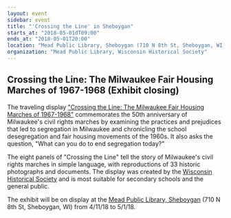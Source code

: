 ```yaml
---
layout: event
sidebar: event
title: "'Crossing the Line' in Sheboygan"
starts_at: "2018-05-01dT09:00"
ends_at: "2018-05-01T20:00"
location: "Mead Public Library, Sheboygan (710 N 8th St, Sheboygan, WI)"
organization: "Mead Public Library, Wisconsin Historical Society"
---
```


## Crossing the Line: The Milwaukee Fair Housing Marches of 1967-1968 (Exhibit closing)

The traveling display ["Crossing the Line: The Milwaukee Fair Housing Marches of 1967-1968"](https://www.wisconsinhistory.org/calendar/series/43/crossing-the-line) commemorates the 50th anniversary of Milwaukee's civil rights marches by examining the practices and prejudices that led to segregation in Milwaukee and chronicling the school desegregation and fair housing movements of the 1960s. It also asks the question, "What can you do to end segregation today?"
 
The eight panels of "Crossing the Line" tell the story of Milwaukee's civil rights marches in simple language, with reproductions of 33 historic photographs and documents. The display was created by the [Wisconsin Historical Society](https://www.wisconsinhistory.org) and is most suitable for secondary schools and the general public.

The exhibit will be on display at the [Mead Public Library, Sheboygan](http://wauwatosalibrary.org) (710 N 8th St, Sheboygan, WI) from 4/11/18 to 5/1/18.

